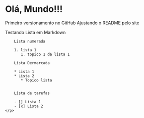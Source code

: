 # Olá, Mundo!!!
 Primeiro versionamento no GitHub
 Ajustando o README pelo site
 
  <p> Testando Lista em Markdown

        Lista numerada 

        1. lista 1
           1. topico 1 da lista 1 

        Lista Dermarcada
        
        * Lista 1
        * Lista 2 
           * Topico lista

           
        Lista de tarefas

        - [] Lista 1
        - [x] Lista 2 
    </p>